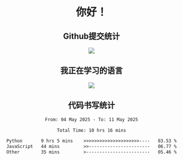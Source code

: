 <div align="center">
<h1>你好！</h1>

<h2>Github提交统计</h2>
<a href="https://github.com/ikun0014">
    <img src="https://github-readme-stats.vercel.app/api?username=ikun0014&include_all_commits=true&count_private=true&locale=cn&show_icons=true&bg_color=0,EC6C6C,FFD479,FFFC79,73FA79,73FDFF,D783FF"/>
  </a>
</div>

<div align="center">
<h2>我正在学习的语言</h2>
  
<img align="center" src="https://github-readme-stats.vercel.app/api/top-langs/?username=ikun0014&include_all_commits=true&count_private=true&locale=cn&show_icons=true&bg_color=0,EC6C6C,FFD479,FFFC79,73FA79,73FDFF,D783FF"/>

</div>

<div align="center">
<h2>代码书写统计</h2>
  
<!--START_SECTION:waka-->

```txt
From: 04 May 2025 - To: 11 May 2025

Total Time: 10 hrs 16 mins

Python       9 hrs 5 mins    >>>>>>>>>>>>>>>>>>>>>----   83.53 %
JavaScript   44 mins         >>-----------------------   06.77 %
Other        35 mins         >------------------------   05.46 %
```

<!--END_SECTION:waka-->

</div>
